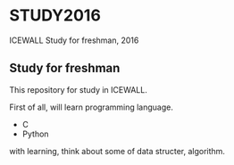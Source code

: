# STUDY2016
ICEWALL Study for freshman, 2016

## Study for freshman
This repository for study in ICEWALL.

First of all, will learn programming language.
- C
- Python

with learning, think about some of data structer, algorithm.

